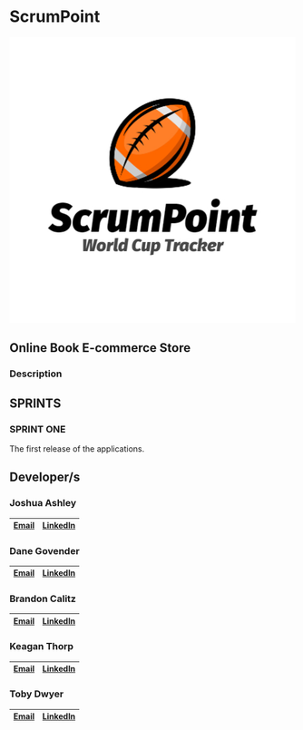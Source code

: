 # ScrumPoint
<p align = "center">
</p>

<p align="center">
  <img width="600" height="auto" src="https://github.com/JoshuaAshley/ScrumPoint/blob/main/DIAGRAMS/ScrumPoint_Logo.jpg" alt="ScrumPoint Logo">
</p>


## Online Book E-commerce Store
### Description

## SPRINTS
### SPRINT ONE
The first release of the applications.

## Developer/s

### Joshua Ashley
| [Email](mailto:st10060590@vcconnect.edu.za)        |[LinkedIn](https://www.linkedin.com/in/joshua-ashley-857001227/)         |
| ---------------------------------------------------|------------------------------------------------------------------------:|

### Dane Govender
| [Email](mailto:st10176744@vcconnect.edu.za)        |[LinkedIn](https://www.linkedin.com/in/govenderdane/)                  |
| ---------------------------------------------------|------------------------------------------------------------------------:|

### Brandon Calitz
| [Email](mailto:st10039352@vcconnect.edu.za)        |[LinkedIn]()         |
| ---------------------------------------------------|------------------------------------------------------------------------:|

### Keagan Thorp
| [Email](mailto:st10038569@vcconnect.edu.za)        |[LinkedIn]()         |
| ---------------------------------------------------|------------------------------------------------------------------------:|

### Toby Dwyer
| [Email](mailto:st10019602@vcconnect.edu.za)        |[LinkedIn]()         |
| ---------------------------------------------------|------------------------------------------------------------------------:|
